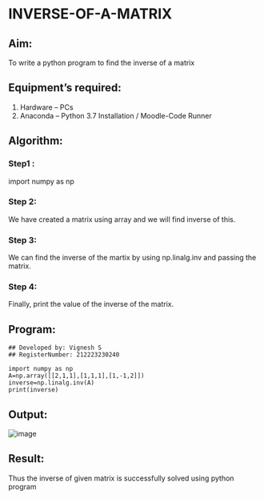 # INVERSE-OF-A-MATRIX
## Aim:
To write a python program to find the inverse of a matrix
## Equipment’s required:
1. 	Hardware – PCs
2. 	Anaconda – Python 3.7 Installation / Moodle-Code Runner
## Algorithm:
### Step1 : 
import numpy as np
### Step 2: 
We have created a matrix using array and we will find inverse of this.
### Step 3: 
We can find the inverse of the martix by using np.linalg.inv and passing the matrix.
### Step 4: 
Finally, print the value of the inverse of the matrix.
## Program:
~~~
## Developed by: Vignesh S
## RegisterNumber: 212223230240

import numpy as np
A=np.array([[2,1,1],[1,1,1],[1,-1,2]])
inverse=np.linalg.inv(A)
print(inverse)
~~~

## Output:
![image](https://github.com/Vigneshvikiii/INVERSE-OF-A-MATRIX/assets/147474483/a097a57e-1f65-4749-add3-cb4d545be663)

## Result:
Thus the inverse of given matrix is successfully solved using python program

